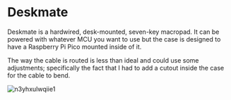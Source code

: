 # Deskmate

Deskmate is a hardwired, desk-mounted, seven-key macropad. It can be powered with whatever MCU you want to use but the case is designed to have a Raspberry Pi Pico mounted inside of it.

The way the cable is routed is less than ideal and could use some adjustments; specifically the fact that I had to add a cutout inside the case for the cable to bend.

![n3yhxulwqiie1](https://github.com/user-attachments/assets/ec6bbcc8-596b-4ae0-bc86-010581ad6540)
